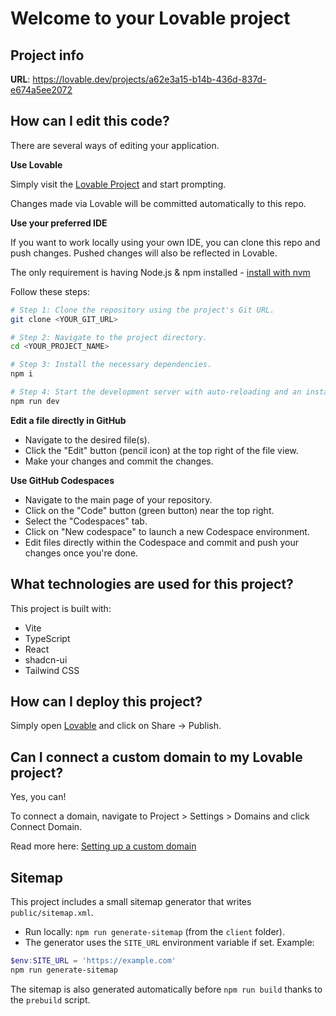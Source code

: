 # Welcome to your Lovable project

## Project info

**URL**: https://lovable.dev/projects/a62e3a15-b14b-436d-837d-e674a5ee2072

## How can I edit this code?

There are several ways of editing your application.

**Use Lovable**

Simply visit the [Lovable Project](https://lovable.dev/projects/a62e3a15-b14b-436d-837d-e674a5ee2072) and start prompting.

Changes made via Lovable will be committed automatically to this repo.

**Use your preferred IDE**

If you want to work locally using your own IDE, you can clone this repo and push changes. Pushed changes will also be reflected in Lovable.

The only requirement is having Node.js & npm installed - [install with nvm](https://github.com/nvm-sh/nvm#installing-and-updating)

Follow these steps:

```sh
# Step 1: Clone the repository using the project's Git URL.
git clone <YOUR_GIT_URL>

# Step 2: Navigate to the project directory.
cd <YOUR_PROJECT_NAME>

# Step 3: Install the necessary dependencies.
npm i

# Step 4: Start the development server with auto-reloading and an instant preview.
npm run dev
```

**Edit a file directly in GitHub**

- Navigate to the desired file(s).
- Click the "Edit" button (pencil icon) at the top right of the file view.
- Make your changes and commit the changes.

**Use GitHub Codespaces**

- Navigate to the main page of your repository.
- Click on the "Code" button (green button) near the top right.
- Select the "Codespaces" tab.
- Click on "New codespace" to launch a new Codespace environment.
- Edit files directly within the Codespace and commit and push your changes once you're done.

## What technologies are used for this project?

This project is built with:

- Vite
- TypeScript
- React
- shadcn-ui
- Tailwind CSS

## How can I deploy this project?

Simply open [Lovable](https://lovable.dev/projects/a62e3a15-b14b-436d-837d-e674a5ee2072) and click on Share -> Publish.

## Can I connect a custom domain to my Lovable project?

Yes, you can!

To connect a domain, navigate to Project > Settings > Domains and click Connect Domain.

Read more here: [Setting up a custom domain](https://docs.lovable.dev/tips-tricks/custom-domain#step-by-step-guide)

## Sitemap

This project includes a small sitemap generator that writes `public/sitemap.xml`.

- Run locally: `npm run generate-sitemap` (from the `client` folder).
- The generator uses the `SITE_URL` environment variable if set. Example:

```powershell
$env:SITE_URL = 'https://example.com'
npm run generate-sitemap
```

The sitemap is also generated automatically before `npm run build` thanks to the `prebuild` script.

